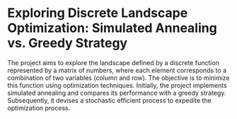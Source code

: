 # Exploring Discrete Landscape Optimization: Simulated Annealing vs. Greedy Strategy

The project aims to explore the landscape defined by a discrete function represented by a matrix of numbers, where each element corresponds to a combination of two variables (column and row). The objective is to minimize this function using optimization techniques. Initially, the project implements simulated annealing and compares its performance with a greedy strategy. Subsequently, it devises a stochastic efficient process to expedite the optimization process.
